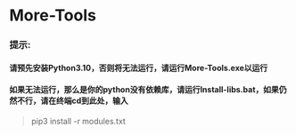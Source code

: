 # More-Tools
### 提示:
#### 请预先安装Python3.10，否则将无法运行，请运行More-Tools.exe以运行
#### 如果无法运行，那么是你的python没有依赖库，请运行Install-libs.bat，如果仍然不行，请在终端cd到此处，输入
> pip3 install -r modules.txt
